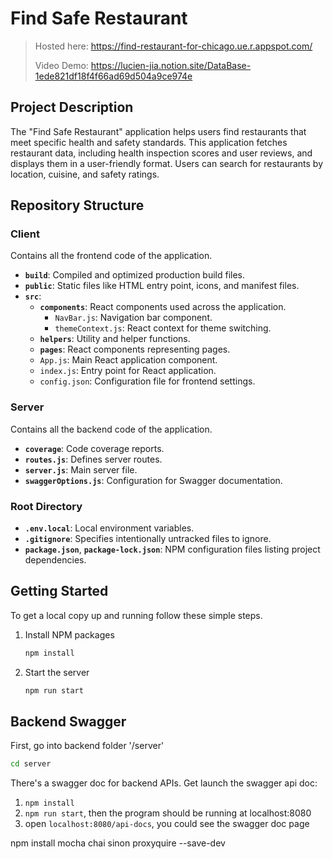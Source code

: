 # Find Safe Restaurant

> Hosted here: https://find-restaurant-for-chicago.ue.r.appspot.com/
>
> Video Demo: https://lucien-jia.notion.site/DataBase-1ede821df18f4f66ad69d504a9ce974e

## Project Description
The "Find Safe Restaurant" application helps users find restaurants that meet specific health and safety standards. This application fetches restaurant data, including health inspection scores and user reviews, and displays them in a user-friendly format. Users can search for restaurants by location, cuisine, and safety ratings.

## Repository Structure

### Client
Contains all the frontend code of the application.

- **`build`**: Compiled and optimized production build files.
- **`public`**: Static files like HTML entry point, icons, and manifest files.
- **`src`**:
  - **`components`**: React components used across the application. 
    - `NavBar.js`: Navigation bar component.
    - `themeContext.js`: React context for theme switching.
  - **`helpers`**: Utility and helper functions.
  - **`pages`**: React components representing pages.
  - `App.js`: Main React application component.
  - `index.js`: Entry point for React application.
  - `config.json`: Configuration file for frontend settings.

### Server
Contains all the backend code of the application.

- **`coverage`**: Code coverage reports.
- **`routes.js`**: Defines server routes.
- **`server.js`**: Main server file.
- **`swaggerOptions.js`**: Configuration for Swagger documentation.

### Root Directory
- **`.env.local`**: Local environment variables.
- **`.gitignore`**: Specifies intentionally untracked files to ignore.
- **`package.json`**, **`package-lock.json`**: NPM configuration files listing project dependencies.

## Getting Started

To get a local copy up and running follow these simple steps.

1. Install NPM packages
   ```bash
   npm install
   ```
2. Start the server
   ```bash
   npm run start
   ```

## Backend Swagger
First, go into backend folder '/server'
```bash
cd server
```

There's a swagger doc for backend APIs. Get launch the swagger api doc:
1. `npm install`
2. `npm run start`, then the program should be running at localhost:8080
3. open `localhost:8080/api-docs`, you could see the swagger doc page

npm install mocha chai sinon proxyquire --save-dev
